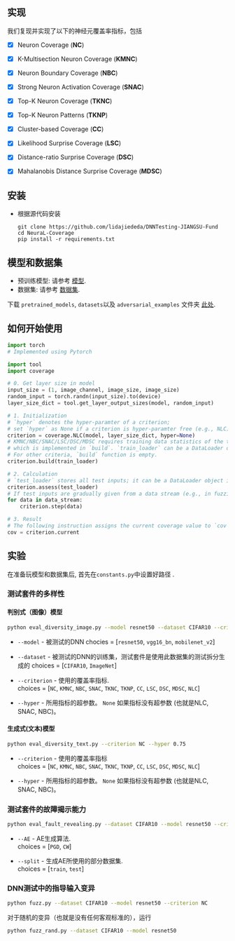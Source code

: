 ## 实现

我们复现并实现了以下的神经元覆盖率指标，包括  

- [x] Neuron Coverage (**NC**) 
- [x] K-Multisection Neuron Coverage (**KMNC**) 
- [x] Neuron Boundary Coverage (**NBC**) 
- [x] Strong Neuron Activation Coverage (**SNAC**) 
- [x] Top-K Neuron Coverage (**TKNC**) 
- [x] Top-K Neuron Patterns (**TKNP**) 
- [x] Cluster-based Coverage (**CC**) 
- [x] Likelihood Surprise Coverage (**LSC**) 
- [x] Distance-ratio Surprise Coverage (**DSC**) 
- [x]  Mahalanobis Distance Surprise Coverage (**MDSC**) 


## 安装

- 根据源代码安装

    ```setup
    git clone https://github.com/lidajiededa/DNNTesting-JIANGSU-Fund
    cd NeuraL-Coverage
    pip install -r requirements.txt
    ```

## 模型和数据集

- 预训练模型: 请参考 [模型](https://github.com/lidajiededa/DNNTesting-JIANGSU-Fund/pretrained_models).
- 数据集: 请参考 [数据集](https://github.com/lidajiededa/DNNTesting-JIANGSU-Fund/datasets).

下载 `pretrained_models`, `datasets`以及 `adversarial_examples` 文件夹 [此处](https://hkustconnect-my.sharepoint.com/:f:/g/personal/yyuanaq_connect_ust_hk/EhO-hLQ6SRVItt-ZBkrD-8YBAZTqGAdxOsnMOvHIXeKS9A?e=DjdDsK).

## 如何开始使用

```python
import torch
# Implemented using Pytorch

import tool
import coverage

# 0. Get layer size in model
input_size = (1, image_channel, image_size, image_size)
random_input = torch.randn(input_size).to(device)
layer_size_dict = tool.get_layer_output_sizes(model, random_input)

# 1. Initialization
# `hyper` denotes the hyper-paramter of a criterion;
# set `hyper` as None if a criterion is hyper-paramter free (e.g., NLC).
criterion = coverage.NLC(model, layer_size_dict, hyper=None)
# KMNC/NBC/SNAC/LSC/DSC/MDSC requires training data statistics of the tested model,
# which is implemented in `build`. `train_loader` can be a DataLoader object in Pytorch or a list of data samples.
# For other criteria, `build` function is empty.
criterion.build(train_loader)

# 2. Calculation
# `test_loader` stores all test inputs; it can be a DataLoader object in Pytorch or a list of data samples.
criterion.assess(test_loader)
# If test inputs are gradually given from a data stream (e.g., in fuzzing), then calculate the coverage as the following way.
for data in data_stream:
    criterion.step(data)

# 3. Result
# The following instruction assigns the current coverage value to `cov`.
cov = criterion.current
```

## 实验

在准备玩模型和数据集后, 首先在`constants.py`中设置好路径 .  

### 测试套件的多样性

#### 判别式（图像）模型

```bash
python eval_diversity_image.py --model resnet50 --dataset CIFAR10 --criterion NC --hyper 0.75
```

- `--model` - 被测试的DNN 
chocies = [`resnet50`, `vgg16_bn`, `mobilenet_v2`]

- `--dataset` - 被测试的DNN的训练集，测试套件是使用此数据集的测试拆分生成的
choices = [`CIFAR10`, `ImageNet`]

- `--criterion` - 使用的覆盖率指标.  
choices = [`NC`, `KMNC`, `NBC`, `SNAC`, `TKNC`, `TKNP`, `CC`, `LSC`, `DSC`, `MDSC`, `NLC`]

- `--hyper` - 所用指标的超参数。 `None` 如果指标没有超参数 (也就是NLC, SNAC, NBC)。

#### 生成式(文本)模型

```bash
python eval_diversity_text.py --criterion NC --hyper 0.75
```

- `--criterion` - 使用的覆盖率指标  
choices = [`NC`, `KMNC`, `NBC`, `SNAC`, `TKNC`, `TKNP`, `CC`, `LSC`, `DSC`, `MDSC`, `NLC`]

- `--hyper` - 所用指标的超参数。 `None` 如果指标没有超参数 (也就是NLC, SNAC, NBC)。



### 测试套件的故障揭示能力

```bash
python eval_fault_revealing.py --dataset CIFAR10 --model resnet50 --criterion NC --hyper 0.75 --AE PGD --split test
```

- `--AE` - AE生成算法.  
choices = [`PGD`,  `CW`]

- `--split` - 生成AE所使用的部分数据集.  
choices = [`train`, `test`]


### DNN测试中的指导输入变异

```bash
python fuzz.py --dataset CIFAR10 --model resnet50 --criterion NC
```

对于随机的变异（也就是没有任何客观标准的），运行

```bash
python fuzz_rand.py --dataset CIFAR10 --model resnet50
```
